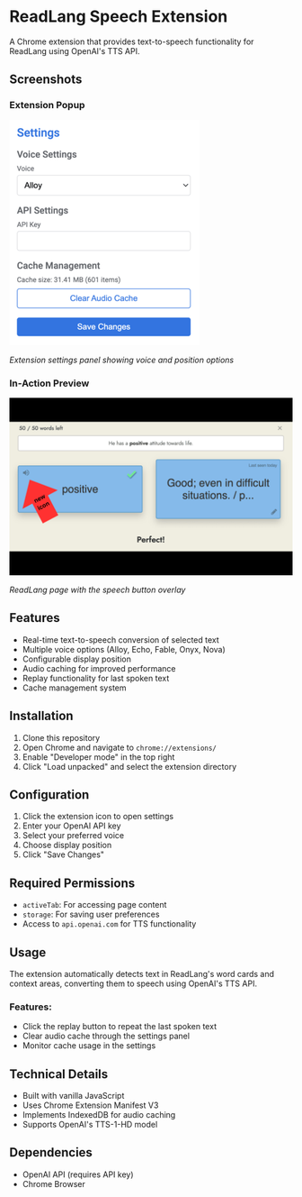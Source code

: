 # ReadLang Speech Extension

A Chrome extension that provides text-to-speech functionality for ReadLang using OpenAI's TTS API.

## Screenshots

### Extension Popup
![Extension Settings](screenshots/setting.png)

*Extension settings panel showing voice and position options*

### In-Action Preview
![Extension in Action](screenshots/screenshot.png)

*ReadLang page with the speech button overlay*


## Features

- Real-time text-to-speech conversion of selected text
- Multiple voice options (Alloy, Echo, Fable, Onyx, Nova)
- Configurable display position
- Audio caching for improved performance
- Replay functionality for last spoken text
- Cache management system

## Installation

1. Clone this repository
2. Open Chrome and navigate to `chrome://extensions/`
3. Enable "Developer mode" in the top right
4. Click "Load unpacked" and select the extension directory

## Configuration

1. Click the extension icon to open settings
2. Enter your OpenAI API key
3. Select your preferred voice
4. Choose display position
5. Click "Save Changes"

## Required Permissions

- `activeTab`: For accessing page content
- `storage`: For saving user preferences
- Access to `api.openai.com` for TTS functionality

## Usage

The extension automatically detects text in ReadLang's word cards and context areas, converting them to speech using OpenAI's TTS API.

### Features:
- Click the replay button to repeat the last spoken text
- Clear audio cache through the settings panel
- Monitor cache usage in the settings

## Technical Details

- Built with vanilla JavaScript
- Uses Chrome Extension Manifest V3
- Implements IndexedDB for audio caching
- Supports OpenAI's TTS-1-HD model

## Dependencies

- OpenAI API (requires API key)
- Chrome Browser
